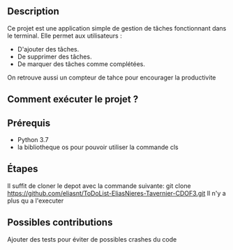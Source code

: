 

## Description

Ce projet est une application simple de gestion de tâches fonctionnant dans le terminal. Elle permet aux utilisateurs :
- D'ajouter des tâches.
- De supprimer des tâches.
- De marquer des tâches comme complétées.

On retrouve aussi un compteur de tahce pour encourager la productivite



## Comment exécuter le projet ?

## Prérequis
- Python 3.7
- la bibliotheque os pour pouvoir utiliser la commande cls


## Étapes
   Il suffit de cloner le depot avec la commande suivante:
   git clone https://github.com/eliasnt/ToDoList-EliasNieres-Tavernier-CDOF3.git
   Il n'y a plus qu a l'executer


## Possibles contributions

Ajouter des tests pour éviter de possibles crashes du code
